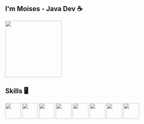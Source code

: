 ## I'm Moises - Java Dev ☕
<div align="left">
	<img height="180em" src="https://github-readme-stats.vercel.app/api?username=moisescaldas&show_icons=true&theme=radical&include_all_commits=true&count_private=true" />
</div>

## Skills :desktop_computer:
<div>
	<img height="50px" src="https://cdn.jsdelivr.net/gh/devicons/devicon/icons/java/java-original.svg" />
	<img height="50px" src="https://cdn.jsdelivr.net/gh/devicons/devicon/icons/bash/bash-original.svg" />
    <img height="50px" src="https://cdn.jsdelivr.net/gh/devicons/devicon/icons/microsoftsqlserver/microsoftsqlserver-plain.svg" /> 
    <img height="50px" src="https://cdn.jsdelivr.net/gh/devicons/devicon/icons/docker/docker-original.svg" />      
	<img height="50px" src="https://cdn.jsdelivr.net/gh/devicons/devicon/icons/javascript/javascript-original.svg" />
	<img height="50px" src="https://cdn.jsdelivr.net/gh/devicons/devicon/icons/html5/html5-original.svg" />
	<img height="50px" src="https://cdn.jsdelivr.net/gh/devicons/devicon/icons/css3/css3-plain.svg" />          
	<img height="50px" src="https://cdn.jsdelivr.net/gh/devicons/devicon/icons/python/python-original-wordmark.svg" />
</div>
